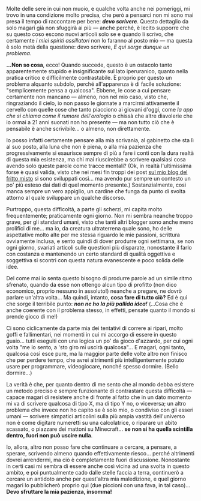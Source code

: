 <!--t Cosa succede quando non riesco a scrivere? t-->
<!--d Molte delle sere in cui non muoio, mi trovo in una condizione molto precisa, che però a pensarci non mi sono mai presa il tempo di raccontare per bene: devo scrivere... d-->
<!--tag Random tag-->

Molte delle sere in cui non muoio, e qualche volta anche nei pomeriggi, mi trovo in una condizione molto precisa, che però a pensarci non mi sono mai presa il tempo di raccontare per bene: ***devo scrivere***. Questo dettaglio da solo magari già non sfuggirà ai più — anche perché, è lecito supporre che su questo coso escono nuovi articoli solo se e quando li scrivo, che certamente *i miei spiriti assillatori* non lo faranno al posto mio — ma questa è solo metà della questione: devo scrivere, *E qui sorge dunque un problema*.

**...Non so cosa**, ecco! Quando succede, questo è un ostacolo tanto apparentemente stupido e insignificante sul lato iperuranico, quanto nella pratica critico e difficilmente contrastabile. È proprio per questo un problema alquanto subdolo, perché all'apparenza è di facile soluzione: "semplicemente pensa a qualcosa". Ebbene, le cose a cui pensare certamente non mancano — almeno, non nel mio caso, visto che, ringraziando il cielo, io non passo le giornate a marcirmi attivamente il cervello con quelle cose che tanto piacciono ai giovani d'oggi, come *la app che si chiama come il rumore dell'orologio* o chissà che altre diavolerie che io ormai a 21 anni suonati non ho presente — ma non tutto ciò che è pensabile è anche scrivibile... o almeno, non direttamente.

Io posso infatti certamente pensare alla mia scrivania, al gabinetto che sta lì al suo posto, alla luna che non è piena, o alla mia pazienza che progressivamente si esaurisce sempre di più a fare i conti con la dura realtà di questa mia esistenza, ma chi mai riuscirebbe a scrivere qualsiasi cosa avendo solo queste parole come tracce mentali? (Ok, in realtà l'ultimissima forse è quasi valida, visto che nei mesi fin troppi dei post [sul mio blog del fritto misto](https://octospacc.altervista.org/) si sono sviluppati così... ma avendo pur sempre un contesto un po' più esteso dai dati di quel momento presente.) Sostanzialmente, così manca sempre un vero appiglio, un cardine che funga da punto di svolta attorno al quale sviluppare un qualche discorso.

Purtroppo, questa difficoltà, a parte gli scherzi, mi capita molto frequentemente; praticamente ogni giorno. Non mi sembra neanche troppo grave, per gli standard umani, visto che tanti altri blogger sono anche meno prolifici di me... ma io, da creatura ultraterrena quale sono, ho delle aspettative molto alte per me stessa riguardo le mie passioni, scrittura ovviamente inclusa, e sento quindi di dover produrre ogni settimana, se non ogni giorno, svariati articoli sulle questioni più disparate, nonostante il farlo con costanza e mantenendo un certo standard di qualità oggettiva e soggettiva si scontri con questa natura evanescente e poco solida delle idee.

Del come mai io senta questo bisogno di produrre parole ad un simile ritmo sfrenato, quando da esse non ottengo alcun tipo di profitto (non dico economico, proprio nessuno in assoluto!) neanche a pregare, ne dovrò parlare un'altra volta... Ma quindi, intanto, **cosa fare di tutto ciò?** Ed è qui che sorge il terribile punto: ***non ne ho la più pallida idea!*** (...Cosa che è anche coerente con il problema stesso, in effetti, pensate quanto il mondo si prende gioco di me!)

Ci sono ciclicamente da parte mia dei tentativi di correre ai ripari, molto goffi e fallimentari, nei momenti in cui mi accorgo di essere in questo guaio... tutti eseguiti con una logica un po' da gioco d'azzardo, per cui ogni volta "me lo sento, a 'sto giro mi uscirà qualcosa"... E magari, ogni tanto, qualcosa così esce pure, ma la maggior parte delle volte altro non finisco che per perdere tempo, che avrei altrimenti più intelligentemente potuto usare per programmare, videogiocare, nonché spesso dormire. (Bello dormire...)

La verità è che, per quanto dentro di me sento che al mondo debba esistere un metodo preciso e sempre funzionante di contrastare questa difficoltà — capace magari di resistere anche di fronte al fatto che in un dato momento mi va di scrivere qualcosa di tipo X, ma di tipo Y no, o viceversa; un altro problema che invece non ho capito se è solo mio, o condiviso con gli esseri umani — scrivere simpatici articolini sulla più ampia vastità dell'universo non è come digitare numeretti su una calcolatrice, o riparare un abito scassato, o piazzare dei mattoni su Minecraft... **se non si ha quella scintilla dentro, fuori non può uscire nulla**.

Io, allora, altro non posso fare che continuare a cercare, a pensare, a sperare, scrivendo almeno quando effettivamente riesco... perché altrimenti dovrei arrendermi, ma ciò è completamente fuori discussione. Nonostante in certi casi mi sembra di essere anche così vicina ad una svolta in questo ambito, e poi puntualmente cado dalle stelle faccia a terra, continuerò a cercare un antidoto anche per quest'altra mia maledizione, e quel giorno magari lo pubblicherò proprio qui (due piccioni con una fava, in tal caso)... **Devo sfruttare la mia pazienza, insomma!**